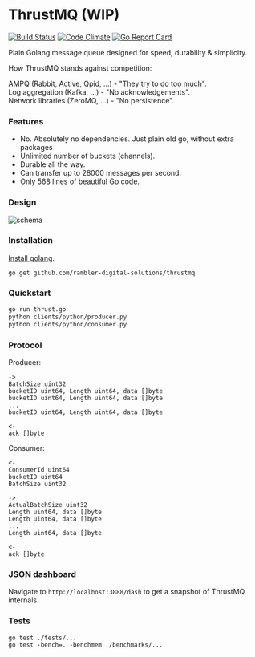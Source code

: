 # ThrustMQ (WIP)

[![Build Status](https://travis-ci.org/rambler-digital-solutions/thrustmq.svg?branch=master)](https://travis-ci.org/rambler-digital-solutions/thrustmq)
[![Code Climate](https://codeclimate.com/github/rambler-digital-solutions/thrustmq/badges/gpa.svg)](https://codeclimate.com/github/rambler-digital-solutions/thrustmq)
[![Go Report Card](https://goreportcard.com/badge/github.com/rambler-digital-solutions/thrustmq)](https://goreportcard.com/report/github.com/rambler-digital-solutions/thrustmq)

Plain Golang message queue designed for speed, durability & simplicity.

How ThrustMQ stands against competition:

AMPQ (Rabbit, Active, Qpid, ...) - "They try to do too much".
<br />
Log aggregation (Kafka, ...) - "No acknowledgements".
<br />
Network libraries (ZeroMQ, ...) - "No persistence".

### Features

- No. Absolutely no dependencies. Just plain old go, without extra packages
- Unlimited number of buckets (channels).
- Durable all the way.
- Can transfer up to 28000 messages per second.
- Only 568 lines of beautiful Go code.

### Design
![schema](https://cdn.rawgit.com/rambler-digital-solutions/thrustmq/develop/docs/ThrustMQ.svg)

### Installation
[Install golang](https://golang.org/doc/install).
```
go get github.com/rambler-digital-solutions/thrustmq
```

### Quickstart
```bash
go run thrust.go
python clients/python/producer.py
python clients/python/consumer.py
```

### Protocol

Producer:
```
->
BatchSize uint32
bucketID uint64, Length uint64, data []byte
bucketID uint64, Length uint64, data []byte
...
bucketID uint64, Length uint64, data []byte
```

```
<-
ack []byte
```

Consumer:
```
<-
ConsumerId uint64
bucketID uint64
BatchSize uint32
```

```
->
ActualBatchSize uint32
Length uint64, data []byte
Length uint64, data []byte
...
Length uint64, data []byte
```

```
<-
ack []byte
```

### JSON dashboard
Navigate to `http://localhost:3888/dash` to get a snapshot of ThrustMQ internals.

### Tests
```
go test ./tests/...
go test -bench=. -benchmem ./benchmarks/...
```
